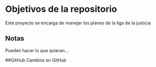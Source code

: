 # Objetivos de la repositorio

Este proyecto se encarga de manejar los planes de la liga de la justicia


## Notas
Pueden hacer lo que quieran...

##GitHub
Cambios en GitHub
